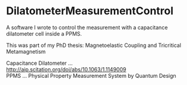# DilatometerMeasurementControl

A software I wrote to control the measurement with a capacitance dilatometer cell inside a PPMS.

This was part of my PhD thesis: Magnetoelastic Coupling and Tricritical Metamagnetism 

Capacitance Dilatometer ... http://aip.scitation.org/doi/abs/10.1063/1.1149009   
PPMS ... Physical Property Measurement System by Quantum Design
